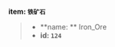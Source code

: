 <!-- BEGIN_AUTOGEN: do NOT edit in this block -->

**item: `铁矿石`**

> * **name: ** Iron_Ore
> * **id: `124`**

<!-- END_AUTOGEN-->
